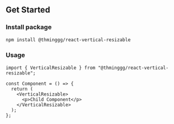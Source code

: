 ## Get Started

### Install package

```sh
npm install @thminggg/react-vertical-resizable
```

### Usage

```tsx
import { VerticalResizable } from "@thminggg/react-vertical-resizable";

const Component = () => {
  return (
    <VerticalResizable>
      <p>Child Component</p>
    </VerticalResizable>
  );
};
```
